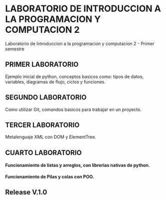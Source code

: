 # LABORATORIO DE INTRODUCCION A LA PROGRAMACION Y COMPUTACION 2
Laboratorio de Introduccion a la programacion y computacion 2 - Primer semestre

## PRIMER LABORATORIO
Ejemplo inicial de python, conceptos basicos como: tipos de datos, variables, diagramas de flujo, ciclos y funciones.

## SEGUNDO LABORATORIO
Como utilizar Git, comandos basicos para trabajar en un proyecto.

## TERCER LABORATORIO
Metalenguaje XML con DOM y ElementTree.

## CUARTO LABORATORIO
#### Funcionamiento de listas y arreglos, con librerias nativas de python.
#### Funcionamiento de Pilas y colas con POO.

## Release V.1.0